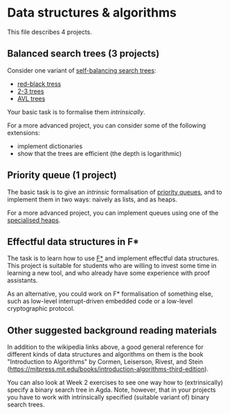 # Data structures & algorithms

This file describes 4 projects.

## Balanced search trees (3 projects)

Consider one variant of 
[self-balancing search trees](https://en.wikipedia.org/wiki/Self-balancing_binary_search_tree):

* [red-black tress](https://en.wikipedia.org/wiki/Red–black_tree)
* [2-3 trees](https://en.wikipedia.org/wiki/2–3_tree)
* [AVL trees](https://en.wikipedia.org/wiki/AVL_tree)

Your basic task is to formalise them *intrinsically*.

For a more advanced project, you can consider some of the following
extensions:

* implement dictionaries
* show that the trees are efficient (the depth is logarithmic)

## Priority queue (1 project)

The basic task is to give an *intrinsic* formalisation of 
[priority queues](https://en.wikipedia.org/wiki/Priority_queue), 
and to implement them in two ways: naively as lists, and as heaps.

For a more advanced project, you can implement queues using one of the
[specialised heaps](https://en.wikipedia.org/wiki/Priority_queue#Specialized_heaps).

## Effectful data structures in F*

The task is to learn how to use [F*](https://www.fstar-lang.org) and
implement effectful data structures. This project is suitable for
students who are willing to invest some time in learning a new tool,
and who already have some experience with proof assistants.

As an alternative, you could work on F* formalisation of something
else, such as low-level interrupt-driven embedded code or a low-level 
cryptographic protocol.

## Other suggested background reading materials

In addition to the wikipedia links above, a good general reference for
different kinds of data structures and algorithms on them is the book
"Introduction to Algorithms" by Cormen, Leiserson, Rivest, and Stein
(https://mitpress.mit.edu/books/introduction-algorithms-third-edition).

You can also look at Week 2 exercises to see one way how to
(extrinsically) specify a binary search tree in Agda. Note, however,
that in your projects you have to work with intrinsically specified
(suitable variant of) binary search trees.
